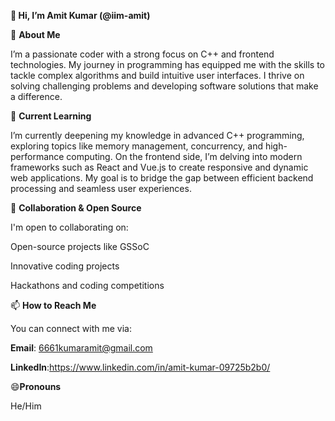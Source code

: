 **👋 Hi, I’m Amit Kumar (@iim-amit)**

👀 **About Me**

I’m a passionate coder with a strong focus on C++ and frontend technologies. My journey in programming has equipped me with the skills to tackle complex algorithms and build intuitive user interfaces. I thrive on solving challenging problems and developing software solutions that make a difference.


🌱 **Current Learning**

I’m currently deepening my knowledge in advanced C++ programming, exploring topics like memory management, concurrency, and high-performance computing. On the frontend side, I’m delving into modern frameworks such as React and Vue.js to create responsive and dynamic web applications. My goal is to bridge the gap between efficient backend processing and seamless user experiences.


💞️ **Collaboration & Open Source**

I'm open to collaborating on:

Open-source projects like GSSoC

Innovative coding projects

Hackathons and coding competitions


📫 **How to Reach Me**

You can connect with me via:

**Email**: 6661kumaramit@gmail.com

**LinkedIn**:https://www.linkedin.com/in/amit-kumar-09725b2b0/

😄**Pronouns**

He/Him


